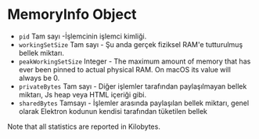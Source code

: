 # MemoryInfo Object

* `pid` Tam sayı -İşlemcinin işlemci kimliği.
* `workingSetSize` Tam sayı - Şu anda gerçek fiziksel RAM'e tutturulmuş bellek miktarı.
* `peakWorkingSetSize` Integer - The maximum amount of memory that has ever been pinned to actual physical RAM. On macOS its value will always be 0.
* `privateBytes` Tam sayı - Diğer işlemler tarafından paylaşılmayan bellek miktarı, Js heap veya HTML içeriği gibi.
* `sharedBytes` Tamsayı - İşlemler arasında paylaşılan bellek miktarı, genel olarak Elektron kodunun kendisi tarafından tüketilen bellek

Note that all statistics are reported in Kilobytes.